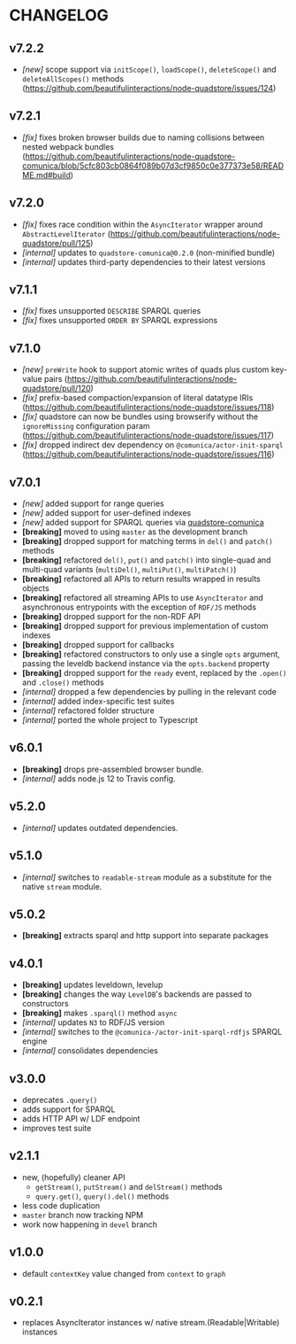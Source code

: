 
# CHANGELOG

## v7.2.2

- *[new]* scope support via `initScope()`, `loadScope()`, `deleteScope()`
  and `deleteAllScopes()` methods   
  (https://github.com/beautifulinteractions/node-quadstore/issues/124)

## v7.2.1 

- *[fix]* fixes broken browser builds due to naming collisions between nested
  webpack bundles  
  (https://github.com/beautifulinteractions/node-quadstore-comunica/blob/5cfc803cb0864f089b07d3cf9850c0e377373e58/README.md#build)

## v7.2.0

- *[fix]* fixes race condition within the `AsyncIterator` wrapper around `AbstractLevelIterator`
  (https://github.com/beautifulinteractions/node-quadstore/pull/125)
- *[internal]* updates to `quadstore-comunica@0.2.0` (non-minified bundle)
- *[internal]* updates third-party dependencies to their latest versions

## v7.1.1

- *[fix]* fixes unsupported `DESCRIBE` SPARQL queries
- *[fix]* fixes unsupported `ORDER BY` SPARQL expressions 

## v7.1.0

- *[new]* `preWrite` hook to support atomic writes of quads plus custom
   key-value pairs (https://github.com/beautifulinteractions/node-quadstore/pull/120)
- *[fix]* prefix-based compaction/expansion of literal datatype IRIs
  (https://github.com/beautifulinteractions/node-quadstore/issues/118)
- *[fix]* quadstore can now be bundles using browserify without the 
  `ignoreMissing` configuration param 
  (https://github.com/beautifulinteractions/node-quadstore/issues/117)
- *[fix]* dropped indirect dev dependency on `@comunica/actor-init-sparql`
  (https://github.com/beautifulinteractions/node-quadstore/issues/116)

## v7.0.1

- *[new]* added support for range queries
- *[new]* added support for user-defined indexes
- *[new]* added support for SPARQL queries via 
  [quadstore-comunica](https://github.com/beautifulinteractions/node-quadstore-comunica)
- **[breaking]** moved to using `master` as the development branch
- **[breaking]** dropped support for matching terms in `del()` and `patch()`
  methods
- **[breaking]** refactored `del()`, `put()` and `patch()` into single-quad and
  multi-quad variants (`multiDel()`, `multiPut()`, `multiPatch()`)
- **[breaking]** refactored all APIs to return results wrapped in results objects
- **[breaking]** refactored all streaming APIs to use `AsyncIterator` and
  asynchronous entrypoints with the exception of `RDF/JS` methods
- **[breaking]** dropped support for the non-RDF API 
- **[breaking]** dropped support for previous implementation of custom indexes
- **[breaking]** dropped support for callbacks
- **[breaking]** refactored constructors to only use a single `opts` argument,
  passing the leveldb backend instance via the `opts.backend` property
- **[breaking]** dropped support for the `ready` event, replaced by the 
  `.open()` and `.close()` methods
- *[internal]* dropped a few dependencies by pulling in the relevant code
- *[internal]* added index-specific test suites
- *[internal]* refactored folder structure
- *[internal]* ported the whole project to Typescript

## v6.0.1

- **[breaking]** drops pre-assembled browser bundle.
- *[internal]* adds node.js 12 to Travis config.

## v5.2.0

- *[internal]* updates outdated dependencies.

## v5.1.0

- *[internal]* switches to `readable-stream` module as a substitute for the
  native `stream` module.

## v5.0.2

- **[breaking]** extracts sparql and http support into separate packages

## v4.0.1

- **[breaking]** updates leveldown, levelup
- **[breaking]** changes the way `LevelDB`'s backends are passed to constructors
- **[breaking]** makes `.sparql()` method `async`
- *[internal]* updates `N3` to RDF/JS version
- *[internal]* switches to the `@comunica-/actor-init-sparql-rdfjs` SPARQL engine
- *[internal]* consolidates dependencies

## v3.0.0

- deprecates `.query()`
- adds support for SPARQL
- adds HTTP API w/ LDF endpoint
- improves test suite

## v2.1.1

- new, (hopefully) cleaner API
    - `getStream()`, `putStream()` and `delStream()` methods
    - `query.get()`, `query().del()` methods
- less code duplication
- `master` branch now tracking NPM
- work now happening in `devel` branch

## v1.0.0

- default `contextKey` value changed from `context` to `graph`

## v0.2.1

- replaces AsyncIterator instances w/ native stream.(Readable|Writable) instances
